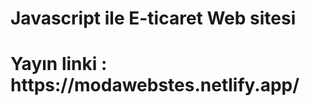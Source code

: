 <h1>Javascript ile E-ticaret Web sitesi</h1>
<h1>Yayın linki : https://modawebstes.netlify.app/</h1>
